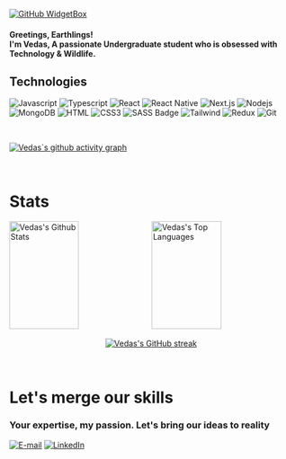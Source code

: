 [![GitHub WidgetBox](https://github-widgetbox.vercel.app/api/profile?username=vedas-dixit&data=followers,repositories,stars,commits&theme=viridescent)](https://github.com/vedas-dixit)
<h4>Greetings, Earthlings!<br> I'm Vedas, A passionate Undergraduate student who is obsessed with Technology & Wildlife.</h4>


## Technologies
![Javascript](https://img.shields.io/badge/Javascript-F0DB4F?style=for-the-badge&labelColor=black&logo=javascript&logoColor=F0DB4F)
![Typescript](https://img.shields.io/badge/Typescript-007acc?style=for-the-badge&labelColor=black&logo=typescript&logoColor=007acc)
![React](https://img.shields.io/badge/-React-61DBFB?style=for-the-badge&labelColor=black&logo=react&logoColor=61DBFB)
![React Native](https://img.shields.io/badge/React_Native-20232A?style=for-the-badge&logo=react&logoColor=61DAFB)
![Next.js](https://img.shields.io/badge/next.js-000000?style=for-the-badge&logo=nextdotjs&logoColor=white)
![Nodejs](https://img.shields.io/badge/Nodejs-3C873A?style=for-the-badge&labelColor=black&logo=node.js&logoColor=3C873A)
![MongoDB](https://img.shields.io/badge/MongoDB-4EA94B?style=for-the-badge&logo=mongodb&logoColor=white)
![HTML](https://img.shields.io/badge/HTML5-E34F26?style=for-the-badge&logo=html5&logoColor=white)
![CSS3](https://img.shields.io/badge/CSS3-1572B6?style=for-the-badge&logo=css3&logoColor=white)
![SASS Badge](https://img.shields.io/badge/Sass-CC6699?style=for-the-badge&logo=sass&logoColor=white)
![Tailwind](https://img.shields.io/badge/Tailwind_CSS-092749?style=for-the-badge&logo=tailwindcss&logoColor=06B6D4&labelColor=000000)
![Redux](https://img.shields.io/badge/Redux-593D88?style=for-the-badge&logo=redux&logoColor=white)
![Git](https://img.shields.io/badge/Git-F05032?style=for-the-badge&logo=git&logoColor=white)

<br>

[![Vedas`s github activity graph](https://github-readme-activity-graph.vercel.app/graph?username=vedas-dixit&theme=github-compact)](https://github.com/vedas-dixit/github-readme-activity-graph)


<!--
<h2>Projects </h2>
<div align="center">
<a href="https://github.com/yeazin/vedas-dixit/JavaScript">
  <img  src="https://github-readme-stats.vercel.app/api/pin/?username=vedas-dixit&theme=react&repo=JavaScript" />
</a>
<a href="https://github.com/yeazin/vedas-dixit/Pomo-Doro">
  <img src="https://github-readme-stats.vercel.app/api/pin/?username=vedas-dixit&theme=react&repo=Pomo-Doro" />
</a>
</div>
-->


<br>

<h1>Stats</h1>

<a> 
    <a href="https://github.com/vedas-dixit"><img alt="Vedas's Github Stats" src="https://denvercoder1-github-readme-stats.vercel.app/api?username=vedas-dixit&show_icons=true&count_private=true&theme=react&border_color=F5A817&bg_color=0D1117&title_color=75D76E&icon_color=F8D866" height="192px" width="49.5%"/></a>
  <a href="https://github.com/vedas-dixit"><img alt="Vedas's Top Languages" src="https://denvercoder1-github-readme-stats.vercel.app/api/top-langs/?username=vedas-dixit&langs_count=8&layout=compact&theme=react&border_color=F5A817&bg_color=0D1117&title_color=75D76E&icon_color=F8D866" height="192px" width="49.5%"/></a>
  <br/>
  <p align="center">
  <a href="https://github.com/vedas-dixit">
    <img src="https://github-readme-streak-stats.herokuapp.com/?user=vedas-dixit&theme=radical&border=F5A817&background=0D1117" alt="Vedas's GitHub streak"/>
  </a>
  </p>
  </a>

<br>
<h1>Let's merge our skills</h1>
<h3>Your expertise, my passion. Let's bring our ideas to reality</h3>
<p>
 <a href="mailto:vedsdixit1006@gmail.com" target="_blank"><img alt="E-mail" src="https://img.shields.io/badge/-Gmail-ea4335?style=flat-square&logo=Gmail&logoColor=white" /></a>
  <a href="https://www.linkedin.com/in/vedas-dixit-3465b5239" target="_blank"><img alt="LinkedIn" src="https://img.shields.io/badge/-LinkedIn-007ACC?style=flat-square&logo=linkedin&logoColor=white" />
</p>
